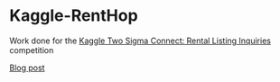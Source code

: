 # Kaggle-RentHop
Work done for the [Kaggle Two Sigma Connect: Rental Listing Inquiries](https://www.kaggle.com/c/two-sigma-connect-rental-listing-inquiries) competition

[Blog post](https://blog.nycdatascience.com/student-works/understanding-class-imbalance-ensemble-modeling-six-sigma-connect-rental-listing-inquiriesunderstanding-class-imbalance-ensemble-modeling-six-sigma-connect-rental-listing-inqui/)

